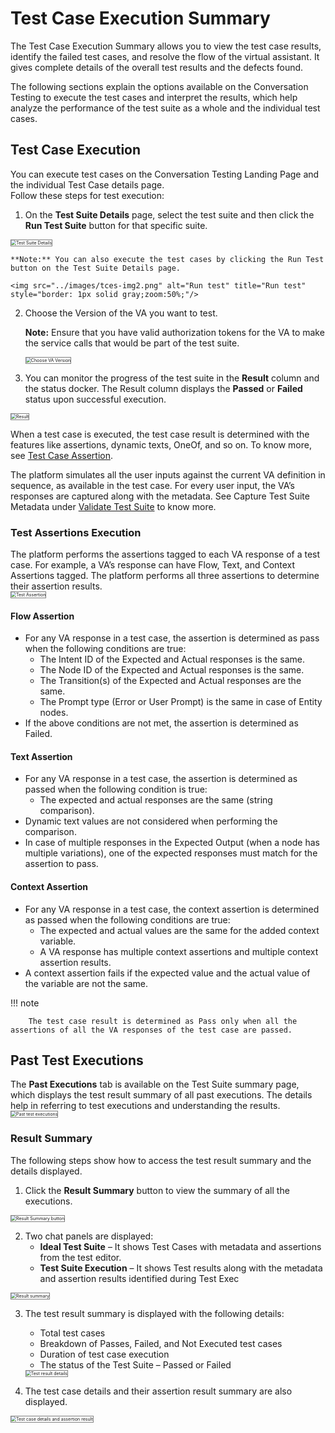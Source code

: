 # **Test Case Execution Summary**

The Test Case Execution Summary allows you to view the test case results, identify the failed test cases, and resolve the flow of the virtual assistant. It gives complete details of the overall test results and the defects found.

The following sections explain the options available on the Conversation Testing to execute the test cases and interpret the results, which help analyze the performance of the test suite as a whole and the individual test cases.


## Test Case Execution

You can execute test cases on the Conversation Testing Landing Page and the individual Test Case details page.  
Follow these steps for test execution:

1. On the **Test Suite Details** page, select the test suite and then click the **Run Test Suite** button for that specific suite.  
<img src="../images/tces-img1.png" alt="Test Suite Details" title="Test Suite Details" style="border: 1px solid gray;zoom:50%;"/>  

    **Note:** You can also execute the test cases by clicking the Run Test button on the Test Suite Details page.  
  
    <img src="../images/tces-img2.png" alt="Run test" title="Run test" style="border: 1px solid gray;zoom:50%;"/>  


2. Choose the Version of the VA you want to test.  
  
    **Note:** Ensure that you have valid authorization tokens for the VA to make the service calls that would be part of the test suite.  
    
    <img src="../images/tces-img3.png" alt="Choose VA Version" title="Choose VA Version" style="border: 1px solid gray;zoom:50%;"/>

3. You can monitor the progress of the test suite in the **Result** column and the status docker. The Result column displays the **Passed** or **Failed** status upon successful execution.  
<img src="../images/tces-img4.png" alt="Result" title="Result" style="border: 1px solid gray;zoom:50%;"/>

When a test case is executed, the test case result is determined with the features like assertions, dynamic texts, OneOf, and so on. To know more, see [Test Case Assertion](https://docsinternal-kore.github.io/docs/xo/automation/testing/regression-testing/conversation-testing/test-case-assertion).

The platform simulates all the user inputs against the current VA definition in sequence, as available in the test case. For every user input, the VA’s responses are captured along with the metadata. See Capture Test Suite Metadata under [Validate Test Suite](https://docsinternal-kore.github.io/docs/xo/automation/testing/regression-testing/conversation-testing/create-a-test-suite/#validate-test-suite) to know more.


### Test Assertions Execution

The platform performs the assertions tagged to each VA response of a test case. For example, a VA’s response can have Flow, Text, and Context Assertions tagged. The platform performs all three assertions to determine their assertion results.  
<img src="../images/tces-img5.png" alt="Test Assertion" title="Test Assertion" style="border: 1px solid gray;zoom:50%;"/>


#### Flow Assertion

* For any VA response in a test case, the assertion is determined as pass when the following conditions are true:
    * The Intent ID of the Expected and Actual responses is the same.
    * The Node ID of the Expected and Actual responses is the same.
    * The Transition(s) of the Expected and Actual responses are the same.
    * The Prompt type (Error or User Prompt) is the same in case of Entity nodes.
* If the above conditions are not met, the assertion is determined as Failed.


#### Text Assertion

* For any VA response in a test case, the assertion is determined as passed when the following condition is true:
    * The expected and actual responses are the same (string comparison).
* Dynamic text values are not considered when performing the comparison.
* In case of multiple responses in the Expected Output (when a node has multiple variations), one of the expected responses must match for the assertion to pass.


#### Context Assertion

* For any VA response in a test case, the context assertion is determined as passed when the following conditions are true:
    * The expected and actual values are the same for the added context variable.
    * A VA response has multiple context assertions and multiple context assertion results.
* A context assertion fails if the expected value and the actual value of the variable are not the same.

!!! note

        The test case result is determined as Pass only when all the assertions of all the VA responses of the test case are passed.


## Past Test Executions

The **Past Executions** tab is available on the Test Suite summary page, which displays the test result summary of all past executions. The details help in referring to test executions and understanding the results.  
<img src="../images/tces-img6.png" alt="Past test executions" title="Past test executions" style="border: 1px solid gray;zoom:50%;"/>


### Result Summary

The following steps show how to access the test result summary and the details displayed.

1. Click the **Result Summary** button to view the summary of all the executions.  
<img src="../images/tces-img7.png" alt="Result Summary button" title="Result Summary button" style="border: 1px solid gray;zoom:50%;"/>

2. Two chat panels are displayed:
    * **Ideal Test Suite** – It shows Test Cases with metadata and assertions from the test editor.
    * **Test Suite Execution** – It shows Test results along with the metadata and assertion results identified during Test Exec  
  <img src="../images/tces-img8.png" alt="Result summary" title="Result summary" style="border: 1px solid gray;zoom:50%;"/>


3. The test result summary is displayed with the following details:
    * Total test cases
    * Breakdown of Passes, Failed, and Not Executed test cases
    * Duration of test case execution
    * The status of the Test Suite – Passed or Failed  
    <img src="../images/tces-img9.png" alt="Test result details" title="Test result details" style="border: 1px solid gray;zoom:50%;"/>


4. The test case details and their assertion result summary are also displayed.  
<img src="../images/tces-img10.png" alt="Test case details and assertion result" title="Test case details and assertion result" style="border: 1px solid gray;zoom:50%;"/>
